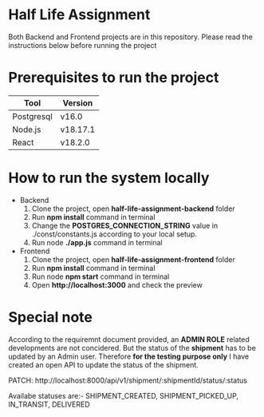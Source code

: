 # Half Life Assignment
Both Backend and Frontend projects are in this repository. Please read the instructions below before running the project

# Prerequisites to run the project
Tool | Version
--- | ---
Postgresql | v16.0
Node.js | v18.17.1
React | v18.2.0

# How to run the system locally
- Backend
  1. Clone the project, open **half-life-assignment-backend** folder
  2. Run **npm install** command in terminal
  3. Change the **POSTGRES_CONNECTION_STRING** value in ./const/constants.js according to your local setup.
  4. Run node **./app.js** command in terminal
- Frontend
  1. Clone the project, open **half-life-assignment-frontend** folder
  2. Run **npm install** command in terminal
  3. Run node **npm start** command in terminal
  4. Open **http://localhost:3000** and check the preview

# Special note
According to the requiremnt document provided, an **ADMIN ROLE** related developments are not concidered. But the status of the **shipment** has to be updated by an Admin user. Therefore **for the testing purpose only** I have created an open API to update the status of the shipment.

PATCH: http://localhost:8000/api/v1/shipment/:shipmentId/status/:status

Availabe statuses are:- SHIPMENT_CREATED, SHIPMENT_PICKED_UP, IN_TRANSIT, DELIVERED


